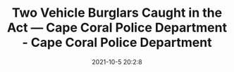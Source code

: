 ---
"title": "Two Vehicle Burglars Caught in the Act — Cape Coral Police Department - Cape Coral Police Department"
"date": "2021-10-5 20:2:8"
"feed_name": "GOOGLENEWSCONSTRUCTION"
"feed_website": "https://news.google.com/search?q=construction%2Bincident&hl=en-US&gl=US&ceid=US:en"
"feed_rss": "https://news.google.com/rss/search?q=construction%2Bincident&hl=en-US&gl=US&ceid=US:en"
"link": "https://www.capecops.com/newsroom/2021/10/5/two-vehicle-burglars-caught-in-the-act"
"source": "{'href': 'https://www.capecops.com', 'title': 'Cape Coral Police Department'}"
"file": "_posts/2021-1-1-4d147d5bf4ea3dbbf3a78df3cb8074cca46f5ee7.md"
"accident": "0"
"drilling": "0"
"dead": "0"
"injured": "0"
"arrested": "0"
"place": "unknown place"
"where": "unknown site"
"causes": "unknown"
"place_uri": "unknown place"
---
